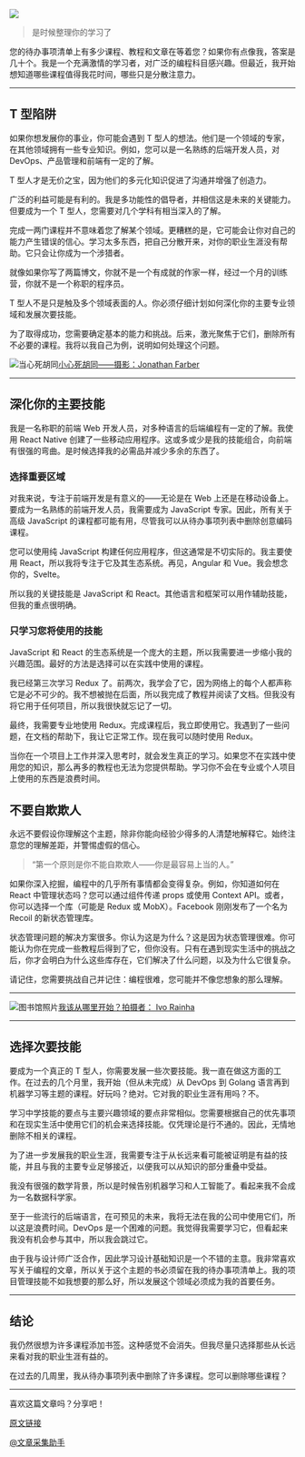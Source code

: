 ![](https://a.storyblok.com/f/117250/700x466/893e905d0b/1-bu_k3j6cmoj2bp2bfhj61g.jpg)

> 是时候整理你的学习了

您的待办事项清单上有多少课程、教程和文章在等着您？如果你有点像我，答案是几十个。我是一个充满激情的学习者，对广泛的编程科目感兴趣。但最近，我开始想知道哪些课程值得我花时间，哪些只是分散注意力。

---

## T 型陷阱

如果你想发展你的事业，你可能会遇到 T 型人的想法。他们是一个领域的专家，在其他领域拥有一些专业知识。例如，您可以是一名熟练的后端开发人员，对 DevOps、产品管理和前端有一定的了解。

T 型人才是无价之宝，因为他们的多元化知识促进了沟通并增强了创造力。

广泛的利益可能是有利的。我是多功能性的倡导者，并相信这是未来的关键能力。但要成为一个 T 型人，您需要对几个学科有相当深入的了解。

完成一两门课程并不意味着您了解某个领域。更糟糕的是，它可能会让你对自己的能力产生错误的信心。学习太多东西，把自己分散开来，对你的职业生涯没有帮助。它只会让你成为一个涉猎者。

就像如果你写了两篇博文，你就不是一个有成就的作家一样，经过一个月的训练营，你就不是一个称职的程序员。

T 型人不是只是触及多个领域表面的人。你必须仔细计划如何深化你的主要专业领域和发展次要技能。

为了取得成功，您需要确定基本的能力和挑战。后来，激光聚焦于它们，删除所有不必要的课程。我将以我自己为例，说明如何处理这个问题。

![当心死胡同](https://a.storyblok.com/f/117250/700x466/3c5b51bfb1/1-hvrolglggtghgvrtrl7s2w.jpg)[小心死胡同——摄影：Jonathan Farber](https://unsplash.com/@farber?utm_source=unsplash&utm_medium=referral&utm_content=creditCopyText)

---

## 深化你的主要技能

我是一名称职的前端 Web 开发人员，对多种语言的后端编程有一定的了解。我使用 React Native 创建了一些移动应用程序。这或多或少是我的技能组合，向前端有很强的弯曲。是时候选择我的必需品并减少多余的东西了。

### 选择重要区域

对我来说，专注于前端开发是有意义的——无论是在 Web 上还是在移动设备上。要成为一名熟练的前端开发人员，我需要成为 JavaScript 专家。因此，所有关于高级 JavaScript 的课程都可能有用，尽管我可以从待办事项列表中删除创意编码课程。

您可以使用纯 JavaScript 构建任何应用程序，但这通常是不切实际的。我主要使用 React，所以我将专注于它及其生态系统。再见，Angular 和 Vue。我会想念你的，Svelte。

所以我的关键技能是 JavaScript 和 React。其他语言和框架可以用作辅助技能，但我的重点很明确。

### 只学习您将使用的技能

JavaScript 和 React 的生态系统是一个庞大的主题，所以我需要进一步缩小我的兴趣范围。最好的方法是选择可以在实践中使用的课程。

我已经第三次学习 Redux 了。前两次，我学会了它，因为网络上的每个人都声称它是必不可少的。我不想被抛在后面，所以我完成了教程并阅读了文档。但我没有将它用于任何项目，所以我很快就忘记了一切。

最终，我需要专业地使用 Redux。完成课程后，我立即使用它。我遇到了一些问题，在文档的帮助下，我让它正常工作。现在我可以随时使用 Redux。

当你在一个项目上工作并深入思考时，就会发生真正的学习。如果您不在实践中使用您的知识，那么再多的教程也无法为您提供帮助。学习你不会在专业或个人项目上使用的东西是浪费时间。

## 不要自欺欺人

永远不要假设你理解这个主题，除非你能向经验少得多的人清楚地解释它。始终注意您的理解差距，并警惕虚假的信心。

> “第一个原则是你不能自欺欺人——你是最容易上当的人。”

如果你深入挖掘，编程中的几乎所有事情都会变得复杂。例如，你知道如何在 React 中管理状态吗？您可以通过组件传递 props 或使用 Context API。或者，你可以选择一个库（可能是 Redux 或 MobX）。Facebook 刚刚发布了一个名为 Recoil 的新状态管理库。

状态管理问题的解决方案很多。你认为这是为什么？这是因为状态管理很难。你可能认为你在完成一些教程后得到了它，但你没有。只有在遇到现实生活中的挑战之后，你才会明白为什么这些库存在，它们解决了什么问题，以及为什么它很复杂。

请记住，您需要挑战自己并记住：编程很难，您可能并不像您想象的那么理解。

---

![图书馆照片](https://a.storyblok.com/f/117250/700x476/e46214087b/1-nom8hgatvqp_pihipoohrg.jpg)[我该从哪里开始？拍摄者： Ivo Rainha](https://unsplash.com/@ivoafr?utm_source=unsplash&utm_medium=referral&utm_content=creditCopyText)

---

## 选择次要技能

要成为一个真正的 T 型人，你需要发展一些次要技能。我一直在做这方面的工作。在过去的几个月里，我开始（但从未完成）从 DevOps 到 Golang 语言再到机器学习等主题的课程。好玩吗？绝对。它对我的职业生涯有用吗？不。

学习中学技能的要点与主要兴趣领域的要点非常相似。您需要根据自己的优先事项和在现实生活中使用它们的机会来选择技能。仅凭理论是行不通的。因此，无情地删除不相关的课程。

为了进一步发展我的职业生涯，我需要专注于从长远来看可能被证明是有益的技能，并且与我的主要专业足够接近，以便我可以从知识的部分重叠中受益。

我没有很强的数学背景，所以是时候告别机器学习和人工智能了。看起来我不会成为一名数据科学家。

至于一些流行的后端语言，在可预见的未来，我将无法在我的公司中使用它们，所以这是浪费时间。DevOps 是一个困难的问题。我觉得我需要学习它，但看起来我没有机会参与其中，所以我会跳过它。

由于我与设计师广泛合作，因此学习设计基础知识是一个不错的主意。我非常喜欢写关于编程的文章，所以关于这个主题的书必须留在我的待办事项清单上。我的项目管理技能不如我想要的那么好，所以发展这个领域必须成为我的首要任务。

---

## 结论

我仍然很想为许多课程添加书签。这种感觉不会消失。但我尽量只选择那些从长远来看对我的职业生涯有益的。

在过去的几周里，我从待办事项列表中删除了许多课程。您可以删除哪些课程？

---

喜欢这篇文章吗？分享吧！

[原文链接](https://hype4.academy/articles/coding/how-to-become-a-better-programmer-by-learning-less)

[@文章采集助手](https://etab.store/)
